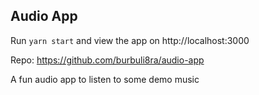 ## Audio App

Run `yarn start` and view the app on http://localhost:3000

Repo: https://github.com/burbuli8ra/audio-app

A fun audio app to listen to some demo music